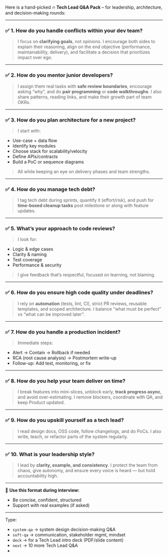 Here is a hand-picked 🔥 **Tech Lead Q\&A Pack** – for leadership, architecture, and decision-making rounds:

---

### ✅ **1. How do you handle conflicts within your dev team?**

> I focus on **clarifying goals**, not opinions.
> I encourage both sides to explain their reasoning, align on the end objective (performance, maintainability, delivery), and facilitate a decision that prioritizes impact over ego.

---

### ✅ **2. How do you mentor junior developers?**

> I assign them real tasks with **safe review boundaries**, encourage asking “why”, and do **pair programming** or **code walkthroughs**.
> I also share patterns, reading links, and make their growth part of team OKRs.

---

### ✅ **3. How do you plan architecture for a new project?**

> I start with:

* Use-case + data flow
* Identify key modules
* Choose stack for scalability/velocity
* Define APIs/contracts
* Build a PoC or sequence diagrams

> All while keeping an eye on delivery phases and team strengths.

---

### ✅ **4. How do you manage tech debt?**

> I tag tech debt during sprints, quantify it (effort/risk), and push for **time-boxed cleanup tasks** post milestone or along with feature updates.

---

### ✅ **5. What’s your approach to code reviews?**

> I look for:

* Logic & edge cases
* Clarity & naming
* Test coverage
* Performance & security

> I give feedback that’s respectful, focused on learning, not blaming.

---

### ✅ **6. How do you ensure high code quality under deadlines?**

> I rely on **automation** (tests, lint, CI), strict PR reviews, reusable templates, and scoped architecture.
> I balance “what must be perfect” vs “what can be improved later”.

---

### ✅ **7. How do you handle a production incident?**

> Immediate steps:

* Alert → Contain → Rollback if needed
* RCA (root cause analysis) → Postmortem write-up
* Follow-up: Add test, monitoring, or fix

---

### ✅ **8. How do you help your team deliver on time?**

> I break features into mini-slices, unblock early, **track progress async**, and avoid over-estimating.
> I remove blockers, coordinate with QA, and keep Product updated.

---

### ✅ **9. How do you upskill yourself as a tech lead?**

> I read design docs, OSS code, follow changelogs, and do PoCs.
> I also write, teach, or refactor parts of the system regularly.

---

### ✅ **10. What is your leadership style?**

> I lead by **clarity, example, and consistency**.
> I protect the team from chaos, give autonomy, and ensure every voice is heard — but hold accountability high.

---

📌 **Use this format during interview:**

* Be concise, confident, structured
* Support with real examples (if asked)

---

Type:

* `system-qa` → system design decision-making Q\&A
* `soft-qa` → communication, stakeholder mgmt, mindset
* `deck` → for a Tech Lead intro deck (PDF/slide content)
* `next` → 10 more Tech Lead Q\&A
* 
